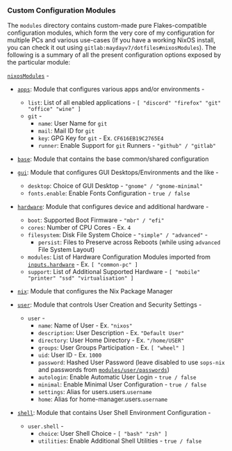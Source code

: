 ### Custom Configuration Modules
The `modules` directory contains custom-made pure Flakes-compatible configuration modules, which form the very core of my configuration for multiple PCs and various use-cases (If you have a working NixOS install, you can check it out using `gitlab:maydayv7/dotfiles#nixosModules`). The following is a summary of all the present configuration options exposed by the particular module:

[`nixosModules`](./default.nix) -
* [`apps`](./apps): Module that configures various apps and/or environments -
  + `list`: List of all enabled applications - `[ "discord" "firefox" "git" "office" "wine" ]`
  + `git` -
    * `name`: User Name for `git`
    * `mail`: Mail ID for `git`
    * `key`: GPG Key for `git` - Ex. `CF616EB19C2765E4`
    * `runner`: Enable Support for `git` Runners - `"github" / "gitlab"`

* [`base`](./base): Module that contains the base common/shared configuration

* [`gui`](./gui): Module that configures GUI Desktops/Environments and the like -
  + `desktop`: Choice of GUI Desktop - `"gnome" / "gnome-minimal"`
  + `fonts.enable`: Enable Fonts Configuration - `true / false`

* [`hardware`](./hardware): Module that configures device and additional hardware -
  + `boot`: Supported Boot Firmware - `"mbr" / "efi"`
  + `cores`: Number of CPU Cores - Ex. `4`
  + `filesystem`: Disk File System Choice - `"simple" / "advanced"` -
    * `persist`: Files to Preserve across Reboots (while using `advanced` File System Layout)
  + `modules`: List of Hardware Configuration Modules imported from [`inputs.hardware`](https://github.com/nixos/nixos-hardware) - Ex. `[ "common-pc" ]`
  + `support`: List of Additional Supported Hardware - `[ "mobile" "printer" "ssd" "virtualisation" ]`

* [`nix`](./nix): Module that configures the Nix Package Manager

* [`user`](./user): Module that controls User Creation and Security Settings -
  + `user` -
    * `name`: Name of User - Ex. `"nixos"`
    * `description`: User Description - Ex. `"Default User"`
    * `directory`: User Home Directory - Ex. `"/home/USER"`
    * `groups`: User Groups Participation - Ex. `[ "wheel" ]`
    * `uid`: User ID - Ex. `1000`
    * `password`: Hashed User Password (leave disabled to use `sops-nix` and passwords from [`modules/user/passwords`](../modules/user/passwords))
    * `autologin`: Enable Automatic User Login - `true / false`
    * `minimal`: Enable Minimal User Configuration - `true / false`
    * `settings`: Alias for users.users.`username`
    * `home`: Alias for home-manager.users.`username`

* [`shell`](./shell): Module that contains User Shell Environment Configuration -
  + `user.shell` -
    * `choice`: User Shell Choice - `[ "bash" "zsh" ]`
    * `utilities`: Enable Additional Shell Utilities - `true / false`
